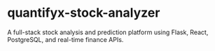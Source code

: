 # quantifyx-stock-analyzer
A full-stack stock analysis and prediction platform using Flask, React, PostgreSQL, and real-time finance APIs.
